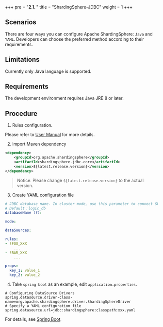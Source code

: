 +++
pre = "<b>2.1. </b>"
title = "ShardingSphere-JDBC"
weight = 1
+++

## Scenarios

There are four ways you can configure Apache ShardingSphere: `Java` and `YAML`. 
Developers can choose the preferred method according to their requirements. 

## Limitations

Currently only Java language is supported.

## Requirements

The development environment requires Java JRE 8 or later.

## Procedure

1. Rules configuration.

Please refer to [User Manual](/en/user-manual/shardingsphere-jdbc/) for more details.

2. Import Maven dependency

```xml
<dependency>
    <groupId>org.apache.shardingsphere</groupId>
    <artifactId>shardingsphere-jdbc-core</artifactId>
    <version>${latest.release.version}</version>
</dependency>
```

> Notice: Please change `${latest.release.version}` to the actual version.

3. Create YAML configuration file

```yaml
# JDBC database name. In cluster mode, use this parameter to connect ShardingSphere-JDBC and ShardingSphere-Proxy.
# Default：logic_db
databaseName (?):

mode:

dataSources:

rules:
- !FOO_XXX
    ...
- !BAR_XXX
    ...

props:
  key_1: value_1
  key_2: value_2
```

4. Take `spring boot` as an example, edit `application.properties`.

```properties
# Configuring DataSource Drivers
spring.datasource.driver-class-name=org.apache.shardingsphere.driver.ShardingSphereDriver
# Specify a YAML configuration file
spring.datasource.url=jdbc:shardingsphere:classpath:xxx.yaml
```

For details, see [Spring Boot](/en/user-manual/shardingsphere-jdbc/spring-boot/).
